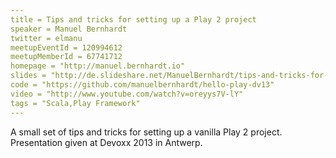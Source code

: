 ```yaml
---
title = Tips and tricks for setting up a Play 2 project
speaker = Manuel Bernhardt
twitter = elmanu
meetupEventId = 120994612
meetupMemberId = 67741712
homepage = "http://manuel.bernhardt.io"
slides = "http://de.slideshare.net/ManuelBernhardt/tips-and-tricks-for-setting-up-a-play-2-project"
code = "https://github.com/manuelbernhardt/hello-play-dv13"
video = "http://www.youtube.com/watch?v=oreyys7V-lY"
tags = "Scala,Play Framework"
---
```

A small set of tips and tricks for setting up a vanilla Play 2 project. Presentation given at Devoxx 2013 in Antwerp.